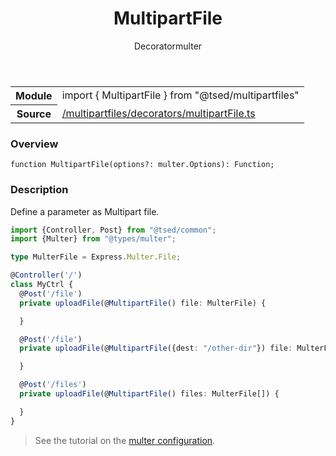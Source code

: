 
<header class="symbol-info-header"><h1 id="multipartfile">MultipartFile</h1><label class="symbol-info-type-label decorator">Decorator</label><label class="api-type-label multer" title="multer">multer</label></header>
<!-- summary -->
<section class="symbol-info"><table class="is-full-width"><tbody><tr><th>Module</th><td><div class="lang-typescript"><span class="token keyword">import</span> { MultipartFile }&nbsp;<span class="token keyword">from</span>&nbsp;<span class="token string">"@tsed/multipartfiles"</span></div></td></tr><tr><th>Source</th><td><a href="https://github.com/Romakita/ts-express-decorators/blob/v4.0.4/src//multipartfiles/decorators/multipartFile.ts#L0-L0">/multipartfiles/decorators/multipartFile.ts</a></td></tr></tbody></table></section>
<!-- overview -->


### Overview


<pre><code class="typescript-lang ">function <span class="token function">MultipartFile</span><span class="token punctuation">(</span>options?<span class="token punctuation">:</span> multer.Options<span class="token punctuation">)</span><span class="token punctuation">:</span> Function<span class="token punctuation">;</span></code></pre>


<!-- Parameters -->

<!-- Description -->


### Description

Define a parameter as Multipart file.

```typescript
import {Controller, Post} from "@tsed/common";
import {Multer} from "@types/multer";

type MulterFile = Express.Multer.File;

@Controller('/')
class MyCtrl {
  @Post('/file')
  private uploadFile(@MultipartFile() file: MulterFile) {

  }

  @Post('/file')
  private uploadFile(@MultipartFile({dest: "/other-dir"}) file: MulterFile) {

  }

  @Post('/files')
  private uploadFile(@MultipartFile() files: MulterFile[]) {

  }
}
```

> See the tutorial on the [multer configuration](tutorials/upload-files-with-multer.md).

<!-- Members -->

